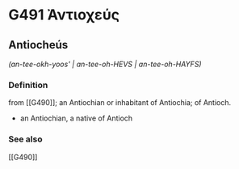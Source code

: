 # G491 Ἀντιοχεύς

## Antiocheús

_(an-tee-okh-yoos' | an-tee-oh-HEVS | an-tee-oh-HAYFS)_

### Definition

from [[G490]]; an Antiochian or inhabitant of Antiochia; of Antioch.

- an Antiochian, a native of Antioch

### See also

[[G490]]

